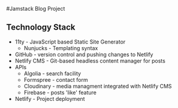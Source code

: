 #Jamstack Blog Project

## Technology Stack
- 11ty - JavaScript based Static Site Generator
    - Nunjucks - Templating syntax
- GitHub - version control and pushing changes to Netlify
- Netlify CMS - Git-based headless content manager for posts
- APIs
    - Algolia - search facility
    - Formspree - contact form
    - Cloudinary - media managment integrated with Netlify CMS
    - Firebase - posts 'like' feature
- Netlify - Project deployment